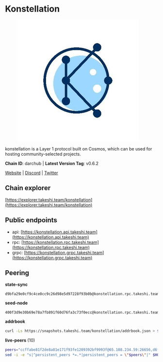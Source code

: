# Konstellation

<figure><img src="https://github.com/takeshi-val/Logo/raw/main/konstellation.png" alt=""><figcaption></figcaption></figure>

konstellation is a Layer 1 protocol built on Cosmos, which can be used for hosting community-selected projects.

**Chain ID**: darchub | **Latest Version Tag**: v0.6.2 

[Website](https://konstellation.app) | [Discord](https://discord.gg/teamkonstellation) | [Twitter](https://twitter.com/Teamkonstellation)

## Chain explorer

[https://explorer.takeshi.team/konstellation](https://explorer.takeshi.team/konstellation)

## Public endpoints

* api: [https://konstellation.api.takeshi.team](https://konstellation.api.takeshi.team)
* rpc: [https://konstellation.rpc.takeshi.team](https://konstellation.rpc.takeshi.team)
* grpc: [https://konstellation.grpc.takeshi.team](https://konstellation.grpc.takeshi.team)

## Peering

**state-sync**

```
d9bfa29e0cf9c4ce0cc9c26d98e5d97228f93b0b@konstellation.rpc.takeshi.team:13656
```

**seed-node**

```
400f3d9e30b69e78a7fb891f60d76fa3c73f0ecc@konstellation.rpc.takeshi.team:13659
```

**addrbook**

```bash
curl -Ls https://snapshots.takeshi.team/konstellation/addrbook.json > $HOME/.knstld/config/addrbook.json
```

**live-peers** (10)

```bash
peers="ccffabe81f2de8a81e171f93fe1209392bf9993f@65.108.234.59:26656,d6f2eee997d108d4fde5683e31d678427376dfce@77.68.27.75:26656,935c1065ad23338a5e6a75f08fb650f9f46dbd3e@65.108.201.167:26656,213dbb8301ce1c0f5662a9b723bd613f15e1dd4e@75.119.157.167:30656,b80cf7882c8cab4894d41ccd4f5a00406d8b5f7d@146.59.52.48:30095,d3427d444b6909529d73025fe32a73dfea7b90d1@148.251.85.115:26656,129771a48f43b83c6144c7d282ad1da62434cc07@15.204.197.12:26656,c124ce0b508e8b9ed1c5b6957f362225659b5343@136.243.248.190:26656,d9bfa29e0cf9c4ce0cc9c26d98e5d97228f93b0b@65.109.88.38:13656,04b384fd77f70082a9a6e4d8fb3db827340f4e74@148.251.13.186:11856"
sed -i -e "s|^persistent_peers *=.*|persistent_peers = \"$peers\"|" $HOME/.knstld/config/config.toml
```
